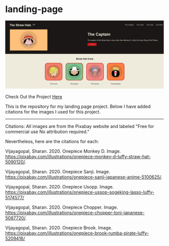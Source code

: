 # landing-page

![Landing Page Project](/images/landingPage.jpg)

Check Out the Project [Here](https://oplandingpage.netlify.app/)

This is the repository for my landing page project. Below I have added citations for the images I used for this project.
_______
Citations:
All images are from the Pixabay website and labeled "Free for commercial use
No attribution required."

Nevertheless, here are the citations for each:

Vijayagopal, Sharan. 2020. Onepiece Monkey D. Image. <https://pixabay.com/illustrations/onepiece-monkey-d-luffy-straw-hat-5090120/>.

Vijayagopal, Sharan. 2020. Onepiece Sanji. Image. <https://pixabay.com/illustrations/onepiece-sanji-japanese-anime-5100625/>.

Vijayagopal, Sharan. 2020. Onepiece Usopp. Image. <https://pixabay.com/illustrations/onepiece-ussop-sogeking-lasso-luffy-5174577/>

Vijayagopal, Sharan. 2020. Onepiece Chopper. Image. <https://pixabay.com/illustrations/onepiece-chopper-toni-japanese-5087720/>.

Vijayagopal, Sharan. 2020. Onepiece Brook. Image. <https://pixabay.com/illustrations/onepiece-brook-rumba-pirate-luffy-5209416/>

